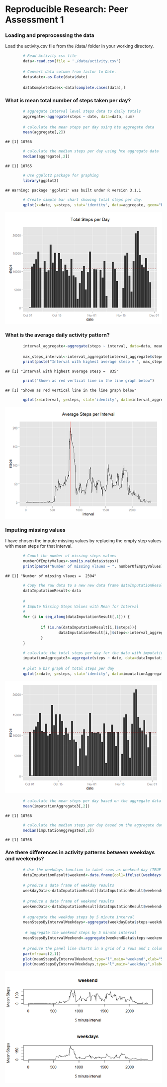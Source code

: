 # Reproducible Research: Peer Assessment 1


### Loading and preprocessing the data

Load the activity.csv file from the /data/ folder in your working directory.


```r
        # Read Activity csv file
        data<-read.csv(file = './data/activity.csv')

        # Convert data column from factor to Date.
        data$date<-as.Date(data$date)

        dataCompleteCases<-data[complete.cases(data),]
```


### What is mean total number of steps taken per day?


```r
        # aggregate interval level steps data to daily totals
        aggregate<-aggregate(steps ~ date, data=data, sum)
        
        # calculate the mean steps per day using hte aggregate data
        mean(aggregate[,2])
```

```
## [1] 10766
```

```r
        # calculate the median steps per day using hte aggregate data
        median(aggregate[,2])
```

```
## [1] 10765
```

```r
        # Use ggplot2 package for graphing
        library(ggplot2)
```

```
## Warning: package 'ggplot2' was built under R version 3.1.1
```

```r
        # Create simple bar chart showing total steps per day.
        qplot(x=date, y=steps, stat='identity', data=aggregate, geom="bar") + geom_hline(aes(yintercept=mean(aggregate[,2])), colour="#990000", linetype="dashed") + ggtitle("Total Steps per Day\n")
```

![plot of chunk calculateMeanMedian](./PA1_template_files/figure-html/calculateMeanMedian.png) 


### What is the average daily activity pattern?


```r
        interval_aggregate<-aggregate(steps ~ interval, data=data, mean)

        max_steps_interval<-interval_aggregate[interval_aggregate$steps==max(interval_aggregate$steps),]$interval
        print(paste("Interval with highest average stesp = ", max_steps_interval))
```

```
## [1] "Interval with highest average stesp =  835"
```

```r
        print("Shown as red vertical line in the line graph below")
```

```
## [1] "Shown as red vertical line in the line graph below"
```

```r
        qplot(x=interval, y=steps, stat='identity', data=interval_aggregate, geom="line") + geom_vline(aes(xintercept=835, colour="#990000", linetype="dashed")) + ggtitle("Average Steps per Interval\n")
```

![plot of chunk averageDailyPatter](./PA1_template_files/figure-html/averageDailyPatter.png) 




### Imputing missing values  
I have chosen the impute missing values by replacing the empty step values with mean steps for that interval.
    

```r
        # Count the number of missing steps values
        numberOfEmptyValues<-sum(is.na(data$steps))
        print(paste("Number of missing vlaues = ", numberOfEmptyValues))
```

```
## [1] "Number of missing vlaues =  2304"
```


```r
        # Copy the raw data to a new new data frame dataImputationResult to hold the imputation results
        dataImputationResult<-data

        #
        # Impute Missing Steps Values with Mean for Interval
        #
        for (i in seq_along(dataImputationResult[,1])) {
        
                if (is.na(dataImputationResult[i,]$steps)){
                        dataImputationResult[i,]$steps<-interval_aggregate[interval_aggregate$interval==dataImputationResult[i,]$interval,2]                
                } 
        }
```


```r
        # calculate the total steps per day for the data with imputation results
        imputationAggregate3<-aggregate(steps ~ date, data=dataImputationResult, sum)

        # plot a bar graph of total steps per day
        qplot(x=date, y=steps, stat='identity', data=imputationAggregate3, geom="bar") + geom_hline(aes(yintercept=mean(imputationAggregate3[,2])), colour="#990000", linetype="dashed")
```

![plot of chunk imputation_results](./PA1_template_files/figure-html/imputation_results.png) 

```r
        # calculate the mean steps per day based on the aggregate data
        mean(imputationAggregate3[,2])
```

```
## [1] 10766
```

```r
        # calculate the median steps per day based on the aggregate data
        median(imputationAggregate3[,2])
```

```
## [1] 10766
```




### Are there differences in activity patterns between weekdays and weekends?



```r
        # Use the weekdays function to label rows as weekend day (TRUE or FALSE)
        dataImputationResult$weekend<-data.frame(col1=ifelse((weekdays(dataImputationResult$date) %in% c('Saturday','Sunday')), TRUE, FALSE))$col1

        # produce a data frame of weekday results
        weekdayData<-dataImputationResult[dataImputationResult$weekend==FALSE,]

        # produce a data frame of weekend results
        weekendData<-dataImputationResult[dataImputationResult$weekend==TRUE,]

        # aggregate the weekday steps by 5 minute interval
        meanStepsByIntervalWeekdays<-aggregate(weekdayData$steps~weekdayData$interval,data=weekdayData,FUN=mean)

         # aggregate the weekend steps by 5 minute interval
        meanStepsByIntervalWeekend<-aggregate(weekendData$steps~weekendData$interval,data=weekendData,FUN=mean)

        # produce the panel line charts in a grid of 2 rows and 1 column
        par(mfrow=c(2,1))
        plot(meanStepsByIntervalWeekend,type="l",main="weekend",xlab="5 minute interval",ylab="Mean Steps")
        plot(meanStepsByIntervalWeekdays,type="l",main="weekdays",xlab="5 minute interval",ylab="Mean Steps")
```

![plot of chunk weekendDifferences](./PA1_template_files/figure-html/weekendDifferences.png) 
